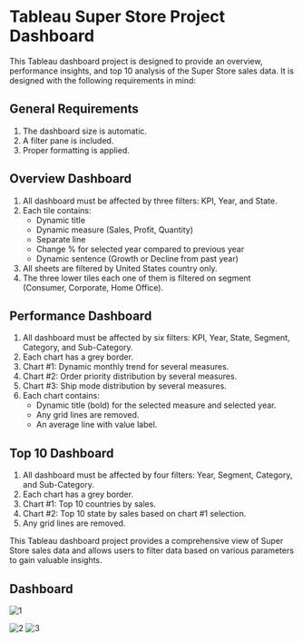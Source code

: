 # Tableau Super Store Project Dashboard

This Tableau dashboard project is designed to provide an overview, performance insights, and top 10 analysis of the Super Store sales data. It is designed with the following requirements in mind:

## General Requirements
1. The dashboard size is automatic.
2. A filter pane is included.
3. Proper formatting is applied.


## Overview Dashboard
1. All dashboard must be affected by three filters: KPI, Year, and State.
2. Each tile contains:
    - Dynamic title
    - Dynamic measure (Sales, Profit, Quantity)
    - Separate line
    - Change % for selected year compared to previous year
    - Dynamic sentence (Growth or Decline from past year)
4. All sheets are filtered by United States country only.
5. The three lower tiles each one of them is filtered on segment (Consumer, Corporate, Home Office).

## Performance Dashboard
1. All dashboard must be affected by six filters: KPI, Year, State, Segment, Category, and Sub-Category.
2. Each chart has a grey border.
3. Chart #1: Dynamic monthly trend for several measures.
4. Chart #2: Order priority distribution by several measures.
5. Chart #3: Ship mode distribution by several measures.
6. Each chart contains:
    - Dynamic title (bold) for the selected measure and selected year.
    - Any grid lines are removed.
    - An average line with value label.

## Top 10 Dashboard
1. All dashboard must be affected by four filters: Year, Segment, Category, and Sub-Category.
2. Each chart has a grey border.
3. Chart #1: Top 10 countries by sales.
4. Chart #2: Top 10 state by sales based on chart #1 selection.
5. Any grid lines are removed.

This Tableau dashboard project provides a comprehensive view of Super Store sales data and allows users to filter data based on various parameters to gain valuable insights.

## Dashboard
![1](https://github.com/FatmaNabilEbrahim/Tableau-Super-Store-Project-/assets/105246862/deece30c-ee4c-4e59-9a92-863e77a1c632)


![2](https://github.com/FatmaNabilEbrahim/Tableau-Super-Store-Project-/assets/105246862/4ccd6e3f-a135-4d75-a5fa-f231318179b1)
![3](https://github.com/FatmaNabilEbrahim/Tableau-Super-Store-Project-/assets/105246862/ba94d9ed-f18a-4909-99bd-2b0b706b921e)


